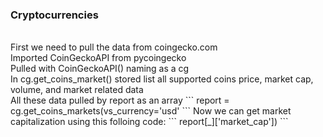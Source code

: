<h3>Cryptocurrencies</h3><br/>
First we need to pull the data from coingecko.com<br/>
Imported CoinGeckoAPI from pycoingecko<br/>
Pulled with CoinGeckoAPI() naming as a cg<br/>
In cg.get_coins_market() stored list all supported coins price, market cap, volume, and market related data<br/>
All these data pulled by report as an array
```
report = cg.get_coins_markets(vs_currency='usd'
```
Now we can get market capitalization using this folloing code:
```
report[_]['market_cap'])
```

